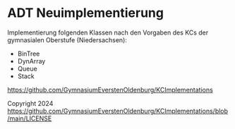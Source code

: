 # ADT Neuimplementierung

Implementierung folgenden Klassen nach den Vorgaben des KCs der gymnasialen Oberstufe (Niedersachsen):
- BinTree
- DynArray
- Queue
- Stack


https://github.com/GymnasiumEverstenOldenburg/KCImplementations

Copyright 2024
https://github.com/GymnasiumEverstenOldenburg/KCImplementations/blob/main/LICENSE